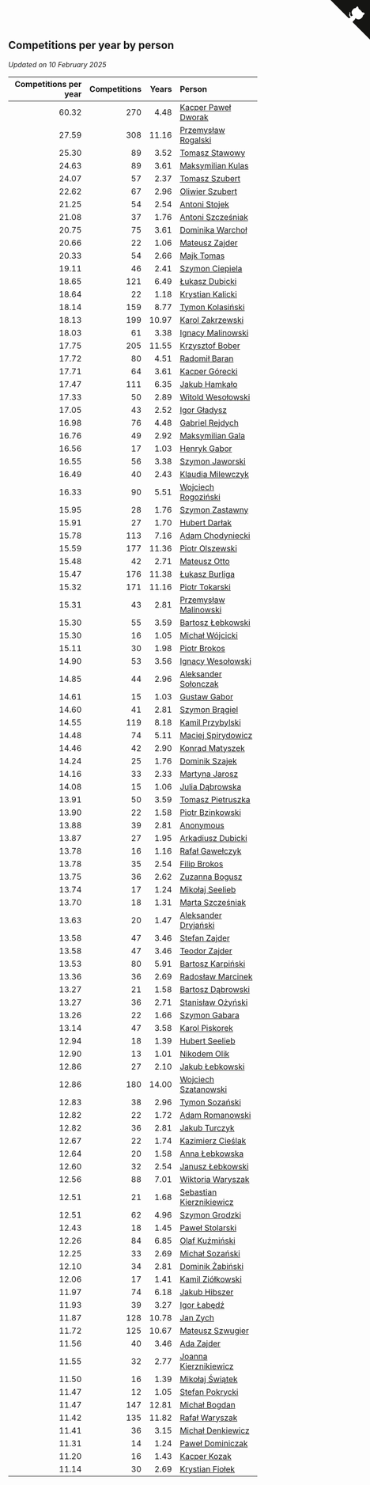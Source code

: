 ## Competitions per year by person

*Updated on 10 February 2025*

| Competitions per year | Competitions | Years | Person |
| ---: | ---: | ---: | :--- |
| 60.32 | 270 | 4.48 | [Kacper Paweł Dworak](https://www.worldcubeassociation.org/persons/2020DWOR01) |
| 27.59 | 308 | 11.16 | [Przemysław Rogalski](https://www.worldcubeassociation.org/persons/2013ROGA02) |
| 25.30 | 89 | 3.52 | [Tomasz Stawowy](https://www.worldcubeassociation.org/persons/2021STAW01) |
| 24.63 | 89 | 3.61 | [Maksymilian Kulas](https://www.worldcubeassociation.org/persons/2021KULA02) |
| 24.07 | 57 | 2.37 | [Tomasz Szubert](https://www.worldcubeassociation.org/persons/2022SZUB02) |
| 22.62 | 67 | 2.96 | [Oliwier Szubert](https://www.worldcubeassociation.org/persons/2022SZUB01) |
| 21.25 | 54 | 2.54 | [Antoni Stojek](https://www.worldcubeassociation.org/persons/2022STOJ03) |
| 21.08 | 37 | 1.76 | [Antoni Szcześniak](https://www.worldcubeassociation.org/persons/2023SZCZ04) |
| 20.75 | 75 | 3.61 | [Dominika Warchoł](https://www.worldcubeassociation.org/persons/2021WARC01) |
| 20.66 | 22 | 1.06 | [Mateusz Zajder](https://www.worldcubeassociation.org/persons/2024ZAJD01) |
| 20.33 | 54 | 2.66 | [Majk Tomas](https://www.worldcubeassociation.org/persons/2022TOMA05) |
| 19.11 | 46 | 2.41 | [Szymon Ciepiela](https://www.worldcubeassociation.org/persons/2022CIEP01) |
| 18.65 | 121 | 6.49 | [Łukasz Dubicki](https://www.worldcubeassociation.org/persons/2018DUBI01) |
| 18.64 | 22 | 1.18 | [Krystian Kalicki](https://www.worldcubeassociation.org/persons/2023KALI10) |
| 18.14 | 159 | 8.77 | [Tymon Kolasiński](https://www.worldcubeassociation.org/persons/2016KOLA02) |
| 18.13 | 199 | 10.97 | [Karol Zakrzewski](https://www.worldcubeassociation.org/persons/2014ZAKR01) |
| 18.03 | 61 | 3.38 | [Ignacy Malinowski](https://www.worldcubeassociation.org/persons/2021MALI02) |
| 17.75 | 205 | 11.55 | [Krzysztof Bober](https://www.worldcubeassociation.org/persons/2013BOBE01) |
| 17.72 | 80 | 4.51 | [Radomił Baran](https://www.worldcubeassociation.org/persons/2020BARA02) |
| 17.71 | 64 | 3.61 | [Kacper Górecki](https://www.worldcubeassociation.org/persons/2021GORE01) |
| 17.47 | 111 | 6.35 | [Jakub Hamkało](https://www.worldcubeassociation.org/persons/2018HAMK01) |
| 17.33 | 50 | 2.89 | [Witold Wesołowski](https://www.worldcubeassociation.org/persons/2022WESO01) |
| 17.05 | 43 | 2.52 | [Igor Gładysz](https://www.worldcubeassociation.org/persons/2022GLAD01) |
| 16.98 | 76 | 4.48 | [Gabriel Rejdych](https://www.worldcubeassociation.org/persons/2020REJD01) |
| 16.76 | 49 | 2.92 | [Maksymilian Gala](https://www.worldcubeassociation.org/persons/2022GALA01) |
| 16.56 | 17 | 1.03 | [Henryk Gabor](https://www.worldcubeassociation.org/persons/2024GABO02) |
| 16.55 | 56 | 3.38 | [Szymon Jaworski](https://www.worldcubeassociation.org/persons/2021JAWO01) |
| 16.49 | 40 | 2.43 | [Klaudia Milewczyk](https://www.worldcubeassociation.org/persons/2022MILE05) |
| 16.33 | 90 | 5.51 | [Wojciech Rogoziński](https://www.worldcubeassociation.org/persons/2019ROGO04) |
| 15.95 | 28 | 1.76 | [Szymon Zastawny](https://www.worldcubeassociation.org/persons/2023ZAST01) |
| 15.91 | 27 | 1.70 | [Hubert Darłak](https://www.worldcubeassociation.org/persons/2023DARL03) |
| 15.78 | 113 | 7.16 | [Adam Chodyniecki](https://www.worldcubeassociation.org/persons/2017CHOD02) |
| 15.59 | 177 | 11.36 | [Piotr Olszewski](https://www.worldcubeassociation.org/persons/2013OLSZ02) |
| 15.48 | 42 | 2.71 | [Mateusz Otto](https://www.worldcubeassociation.org/persons/2022OTTO01) |
| 15.47 | 176 | 11.38 | [Łukasz Burliga](https://www.worldcubeassociation.org/persons/2013BURL01) |
| 15.32 | 171 | 11.16 | [Piotr Tokarski](https://www.worldcubeassociation.org/persons/2013TOKA01) |
| 15.31 | 43 | 2.81 | [Przemysław Malinowski](https://www.worldcubeassociation.org/persons/2022MALI01) |
| 15.30 | 55 | 3.59 | [Bartosz Łebkowski](https://www.worldcubeassociation.org/persons/2021LEBK01) |
| 15.30 | 16 | 1.05 | [Michał Wójcicki](https://www.worldcubeassociation.org/persons/2024WOJC01) |
| 15.11 | 30 | 1.98 | [Piotr Brokos](https://www.worldcubeassociation.org/persons/2023BROK01) |
| 14.90 | 53 | 3.56 | [Ignacy Wesołowski](https://www.worldcubeassociation.org/persons/2021WESO01) |
| 14.85 | 44 | 2.96 | [Aleksander Sołonczak](https://www.worldcubeassociation.org/persons/2022SOLO01) |
| 14.61 | 15 | 1.03 | [Gustaw Gabor](https://www.worldcubeassociation.org/persons/2024GABO01) |
| 14.60 | 41 | 2.81 | [Szymon Brągiel](https://www.worldcubeassociation.org/persons/2022BRAG03) |
| 14.55 | 119 | 8.18 | [Kamil Przybylski](https://www.worldcubeassociation.org/persons/2016PRZY01) |
| 14.48 | 74 | 5.11 | [Maciej Spirydowicz](https://www.worldcubeassociation.org/persons/2020SPIR01) |
| 14.46 | 42 | 2.90 | [Konrad Matyszek](https://www.worldcubeassociation.org/persons/2022MATY02) |
| 14.24 | 25 | 1.76 | [Dominik Szajek](https://www.worldcubeassociation.org/persons/2023SZAJ01) |
| 14.16 | 33 | 2.33 | [Martyna Jarosz](https://www.worldcubeassociation.org/persons/2022JARO01) |
| 14.08 | 15 | 1.06 | [Julia Dąbrowska](https://www.worldcubeassociation.org/persons/2024DABR01) |
| 13.91 | 50 | 3.59 | [Tomasz Pietruszka](https://www.worldcubeassociation.org/persons/2021PIET01) |
| 13.90 | 22 | 1.58 | [Piotr Bzinkowski](https://www.worldcubeassociation.org/persons/2023BZIN01) |
| 13.88 | 39 | 2.81 | [Anonymous](https://www.worldcubeassociation.org/persons/2022ANON03) |
| 13.87 | 27 | 1.95 | [Arkadiusz Dubicki](https://www.worldcubeassociation.org/persons/2023DUBI01) |
| 13.78 | 16 | 1.16 | [Rafał Gawełczyk](https://www.worldcubeassociation.org/persons/2023GAWE01) |
| 13.78 | 35 | 2.54 | [Filip Brokos](https://www.worldcubeassociation.org/persons/2022BROK03) |
| 13.75 | 36 | 2.62 | [Zuzanna Bogusz](https://www.worldcubeassociation.org/persons/2022BOGU01) |
| 13.74 | 17 | 1.24 | [Mikołaj Seelieb](https://www.worldcubeassociation.org/persons/2023SEEL04) |
| 13.70 | 18 | 1.31 | [Marta Szcześniak](https://www.worldcubeassociation.org/persons/2023SZCZ07) |
| 13.63 | 20 | 1.47 | [Aleksander Dryjański](https://www.worldcubeassociation.org/persons/2023DRYJ01) |
| 13.58 | 47 | 3.46 | [Stefan Zajder](https://www.worldcubeassociation.org/persons/2021ZAJD02) |
| 13.58 | 47 | 3.46 | [Teodor Zajder](https://www.worldcubeassociation.org/persons/2021ZAJD03) |
| 13.53 | 80 | 5.91 | [Bartosz Karpiński](https://www.worldcubeassociation.org/persons/2019KARP03) |
| 13.36 | 36 | 2.69 | [Radosław Marcinek](https://www.worldcubeassociation.org/persons/2022MARC05) |
| 13.27 | 21 | 1.58 | [Bartosz Dąbrowski](https://www.worldcubeassociation.org/persons/2023DABR07) |
| 13.27 | 36 | 2.71 | [Stanisław Ożyński](https://www.worldcubeassociation.org/persons/2022OZYN01) |
| 13.26 | 22 | 1.66 | [Szymon Gabara](https://www.worldcubeassociation.org/persons/2023GABA01) |
| 13.14 | 47 | 3.58 | [Karol Piskorek](https://www.worldcubeassociation.org/persons/2021PISK01) |
| 12.94 | 18 | 1.39 | [Hubert Seelieb](https://www.worldcubeassociation.org/persons/2023SEEL02) |
| 12.90 | 13 | 1.01 | [Nikodem Olik](https://www.worldcubeassociation.org/persons/2024OLIK01) |
| 12.86 | 27 | 2.10 | [Jakub Łebkowski](https://www.worldcubeassociation.org/persons/2023LEBK01) |
| 12.86 | 180 | 14.00 | [Wojciech Szatanowski](https://www.worldcubeassociation.org/persons/2011SZAT01) |
| 12.83 | 38 | 2.96 | [Tymon Sozański](https://www.worldcubeassociation.org/persons/2022SOZA01) |
| 12.82 | 22 | 1.72 | [Adam Romanowski](https://www.worldcubeassociation.org/persons/2023ROMA10) |
| 12.82 | 36 | 2.81 | [Jakub Turczyk](https://www.worldcubeassociation.org/persons/2022TURC02) |
| 12.67 | 22 | 1.74 | [Kazimierz Cieślak](https://www.worldcubeassociation.org/persons/2023CIES01) |
| 12.64 | 20 | 1.58 | [Anna Łebkowska](https://www.worldcubeassociation.org/persons/2023LEBK04) |
| 12.60 | 32 | 2.54 | [Janusz Łebkowski](https://www.worldcubeassociation.org/persons/2022LEBK01) |
| 12.56 | 88 | 7.01 | [Wiktoria Waryszak](https://www.worldcubeassociation.org/persons/2018WARY01) |
| 12.51 | 21 | 1.68 | [Sebastian Kierznikiewicz](https://www.worldcubeassociation.org/persons/2023KIER02) |
| 12.51 | 62 | 4.96 | [Szymon Grodzki](https://www.worldcubeassociation.org/persons/2020GROD01) |
| 12.43 | 18 | 1.45 | [Paweł Stolarski](https://www.worldcubeassociation.org/persons/2023STOL04) |
| 12.26 | 84 | 6.85 | [Olaf Kuźmiński](https://www.worldcubeassociation.org/persons/2018KUZM02) |
| 12.25 | 33 | 2.69 | [Michał Sozański](https://www.worldcubeassociation.org/persons/2022SOZA02) |
| 12.10 | 34 | 2.81 | [Dominik Żabiński](https://www.worldcubeassociation.org/persons/2022ZABI01) |
| 12.06 | 17 | 1.41 | [Kamil Ziółkowski](https://www.worldcubeassociation.org/persons/2023ZIOL01) |
| 11.97 | 74 | 6.18 | [Jakub Hibszer](https://www.worldcubeassociation.org/persons/2018HIBS01) |
| 11.93 | 39 | 3.27 | [Igor Łabędź](https://www.worldcubeassociation.org/persons/2021LABE01) |
| 11.87 | 128 | 10.78 | [Jan Zych](https://www.worldcubeassociation.org/persons/2014ZYCH01) |
| 11.72 | 125 | 10.67 | [Mateusz Szwugier](https://www.worldcubeassociation.org/persons/2014SZWU01) |
| 11.56 | 40 | 3.46 | [Ada Zajder](https://www.worldcubeassociation.org/persons/2021ZAJD01) |
| 11.55 | 32 | 2.77 | [Joanna Kierznikiewicz](https://www.worldcubeassociation.org/persons/2022KIER01) |
| 11.50 | 16 | 1.39 | [Mikołaj Świątek](https://www.worldcubeassociation.org/persons/2023SWIA01) |
| 11.47 | 12 | 1.05 | [Stefan Pokrycki](https://www.worldcubeassociation.org/persons/2024POKR01) |
| 11.47 | 147 | 12.81 | [Michał Bogdan](https://www.worldcubeassociation.org/persons/2012BOGD01) |
| 11.42 | 135 | 11.82 | [Rafał Waryszak](https://www.worldcubeassociation.org/persons/2013WARY01) |
| 11.41 | 36 | 3.15 | [Michał Denkiewicz](https://www.worldcubeassociation.org/persons/2021DENK01) |
| 11.31 | 14 | 1.24 | [Paweł Dominiczak](https://www.worldcubeassociation.org/persons/2023DOMI21) |
| 11.20 | 16 | 1.43 | [Kacper Kozak](https://www.worldcubeassociation.org/persons/2023KOZA05) |
| 11.14 | 30 | 2.69 | [Krystian Fiołek](https://www.worldcubeassociation.org/persons/2022FIOL01) |


<a href="https://github.com/maxidragon/wca_statistics_pl" class="github-corner" aria-label="View source on Github"><svg width="80" height="80" viewBox="0 0 250 250" style="fill:#151513; color:#fff; position: absolute; top: 0; border: 0; right: 0;" aria-hidden="true"><path d="M0,0 L115,115 L130,115 L142,142 L250,250 L250,0 Z"></path><path d="M128.3,109.0 C113.8,99.7 119.0,89.6 119.0,89.6 C122.0,82.7 120.5,78.6 120.5,78.6 C119.2,72.0 123.4,76.3 123.4,76.3 C127.3,80.9 125.5,87.3 125.5,87.3 C122.9,97.6 130.6,101.9 134.4,103.2" fill="currentColor" style="transform-origin: 130px 106px;" class="octo-arm"></path><path d="M115.0,115.0 C114.9,115.1 118.7,116.5 119.8,115.4 L133.7,101.6 C136.9,99.2 139.9,98.4 142.2,98.6 C133.8,88.0 127.5,74.4 143.8,58.0 C148.5,53.4 154.0,51.2 159.7,51.0 C160.3,49.4 163.2,43.6 171.4,40.1 C171.4,40.1 176.1,42.5 178.8,56.2 C183.1,58.6 187.2,61.8 190.9,65.4 C194.5,69.0 197.7,73.2 200.1,77.6 C213.8,80.2 216.3,84.9 216.3,84.9 C212.7,93.1 206.9,96.0 205.4,96.6 C205.1,102.4 203.0,107.8 198.3,112.5 C181.9,128.9 168.3,122.5 157.7,114.1 C157.9,116.9 156.7,120.9 152.7,124.9 L141.0,136.5 C139.8,137.7 141.6,141.9 141.8,141.8 Z" fill="currentColor" class="octo-body"></path></svg></a><style>.github-corner:hover .octo-arm{animation:octocat-wave 560ms ease-in-out}@keyframes octocat-wave{0%,100%{transform:rotate(0)}20%,60%{transform:rotate(-25deg)}40%,80%{transform:rotate(10deg)}}@media (max-width:500px){.github-corner:hover .octo-arm{animation:none}.github-corner .octo-arm{animation:octocat-wave 560ms ease-in-out}}</style>
